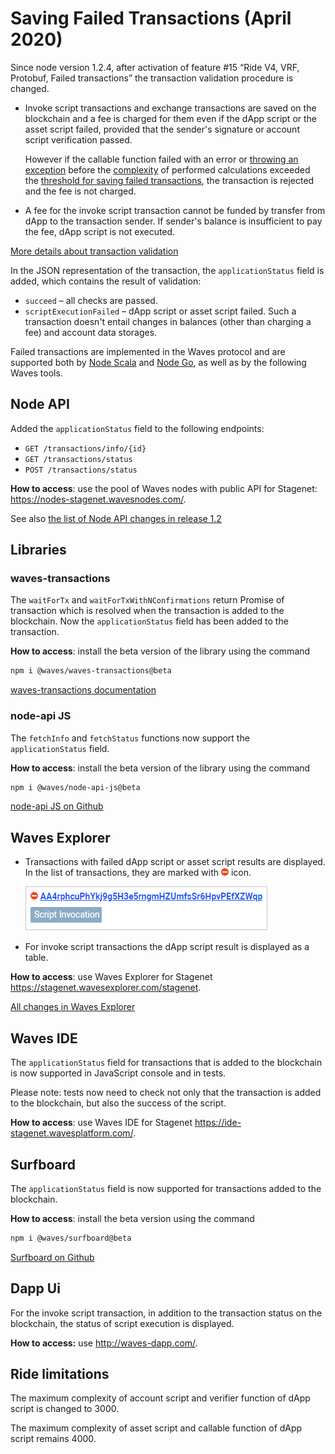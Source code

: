 # Saving Failed Transactions (April 2020)

Since node version 1.2.4, after activation of feature #15 “Ride V4, VRF, Protobuf, Failed transactions” the transaction validation procedure is changed.

* Invoke script transactions and exchange transactions are saved on the blockchain and a fee is charged for them even if the dApp script or the asset script failed, provided that the sender's signature or account script verification passed.

   However if the callable function failed with an error or [throwing an exception](/en/ride/exceptions) before the [complexity](/en/ride/base-concepts/complexity) of performed calculations exceeded the [threshold for saving failed transactions](/en/ride/limits/), the transaction is rejected and the fee is not charged.

* A fee for the invoke script transaction cannot be funded by transfer from dApp to the transaction sender. If sender's balance is insufficient to pay the fee, dApp script is not executed.

[More details about transaction validation](/en/blockchain/transaction/transaction-validation)

In the JSON representation of the transaction, the `applicationStatus` field is added, which contains the result of validation:
* `succeed` – all checks are passed.
* `scriptExecutionFailed` – dApp script or asset script failed. Such a transaction doesn't entail changes in balances (other than charging a fee) and account data storages.

Failed transactions are implemented in the Waves protocol and are supported both by [Node Scala](https://github.com/wavesplatform/Waves/releases) and [Node Go](https://github.com/wavesplatform/gowaves/releases/), as well as by the following Waves tools.

## Node API

Added the `applicationStatus` field to the following endpoints:

   * `GET /transactions/info/{id}`
   * `GET /transactions/status`
   * `POST /transactions/status`

**How to access**: use the pool of Waves nodes with public API for Stagenet: <https://nodes-stagenet.wavesnodes.com/>.

See also [the list of Node API changes in release 1.2](/en/keep-in-touch/release-notes#rest-api-updates)

## Libraries

### waves-transactions

The `waitForTx` and `waitForTxWithNConfirmations` return Promise of transaction which is resolved when the transaction is added to the blockchain. Now the `applicationStatus` field has been added to the transaction.

**How to access**: install the beta version of the library using the command

```bash
npm i @waves/waves-transactions@beta
```

[waves-transactions documentation](https://wavesplatform.github.io/waves-transactions/)

### node-api JS

The `fetchInfo` and `fetchStatus` functions now support the `applicationStatus` field.

**How to access**: install the beta version of the library using the command

```bash
npm i @waves/node-api-js@beta
```

[node-api JS on Github](https://github.com/wavesplatform/node-api-js/)

## Waves Explorer

* Transactions with failed dApp script or asset script results are displayed. In the list of transactions, they are marked with ![](./_assets/stop.png) icon.

   ![](./_assets/failed-transaction.png)

* For invoke script transactions the dApp script result is displayed as a table.

**How to access**: use Waves Explorer for Stagenet <https://stagenet.wavesexplorer.com/stagenet>.

[All changes in Waves Explorer](/en/keep-in-touch/release-notes#waves-explorer)

## Waves IDE

The `applicationStatus` field for transactions that is added to the blockchain is now supported in JavaScript console and in tests.

Please note: tests now need to check not only that the transaction is added to the blockchain, but also the success of the script.

**How to access**: use Waves IDE for Stagenet <https://ide-stagenet.wavesplatform.com/>.

## Surfboard

The `applicationStatus` field is now supported for transactions added to the blockchain.

**How to access**: install the beta version using the command

```bash
npm i @waves/surfboard@beta
```

[Surfboard on Github](https://github.com/wavesplatform/surfboard)

## Dapp Ui

For the invoke script transaction, in addition to the transaction status on the blockchain, the status of script execution is displayed.

**How to access:** use <http://waves-dapp.com/>.

## Ride limitations

The maximum complexity of account script and verifier function of dApp script is changed to 3000.

The maximum complexity of asset script and callable function of dApp script remains 4000.
